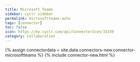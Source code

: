 ```yaml
---
title: Microsoft Teams
sidebar: cyclr_sidebar
permalink: microsoftteams-auto
tags: [connector]
toc: false
icon: https://my.cyclr.com/api/ConnectorIcon/15339
category: Collaboration
---
```

{% assign connectordata = site.data.connectors-new.connector-microsoftteams %}
{% include connector-new.html %}	